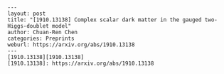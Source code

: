     ---
    layout: post
    title: "[1910.13138] Complex scalar dark matter in the gauged two-Higgs-doublet model"
    author: Chuan-Ren Chen
    categories: Preprints
    weburl: https://arxiv.org/abs/1910.13138
    ---
    [1910.13138][1910.13138]
    [1910.13138]: https://arxiv.org/abs/1910.13138

